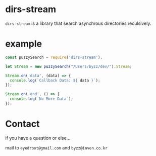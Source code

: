 # dirs-stream

`dirs-stream` is a library that search asynchrous directories reculsively.

# example

```js
const puzzySearch = require('dirs-stream');

let Stream = new puzzySearch("/Users/byzz/dev/").Stream;

Stream.on('data', (data) => {
  console.log(`Callback Data: ${ data }`);
});

Stream.on('end', () => {
  console.log(`No More Data`);
});
```

# Contact

if you have a question or else...

mail to `eyedroot@gmail.com` and `byzz@inven.co.kr`